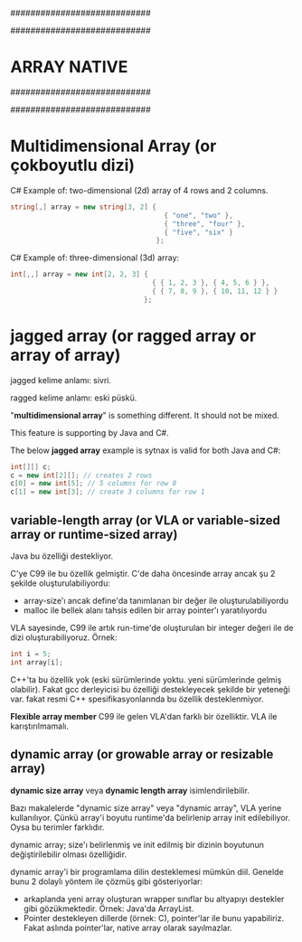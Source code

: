 ############################

############################
# ARRAY NATIVE
############################

############################

# Multidimensional Array (or çokboyutlu dizi)
C# Example of: two-dimensional (2d) array of 4 rows and 2 columns.

```c#
string[,] array = new string[3, 2] {
                                      { "one", "two" },
                                      { "three", "four" },
                                      { "five", "six" }
                                    };

```

C# Example of: three-dimensional (3d) array:

```c#
int[,,] array = new int[2, 2, 3] {
                                   { { 1, 2, 3 }, { 4, 5, 6 } },
                                   { { 7, 8, 9 }, { 10, 11, 12 } }
                                 };

```

# jagged array (or ragged array or array of array)
jagged kelime anlamı: sivri.

ragged kelime anlamı: eski püskü.

"__multidimensional array__" is something different. It should not be mixed.

This feature is supporting by Java and C#.

The below __jagged array__ example is sytnax is valid for both Java and C#:

```c#
int[][] c;
c = new int[2][]; // creates 2 rows
c[0] = new int[5]; // 5 columns for row 0
c[1] = new int[3]; // create 3 columns for row 1
```

## variable-length array (or VLA or variable-sized array or runtime-sized array)
Java bu özelliği destekliyor.

C'ye C99 ile bu özellik gelmiştir. C'de daha öncesinde array ancak şu 2 şekilde oluşturulabiliyordu:

- array-size'ı ancak define'da tanımlanan bir değer ile oluşturulabiliyordu
- malloc ile bellek alanı tahsis edilen bir array pointer'ı yaratılıyordu

VLA sayesinde, C99 ile artık run-time'de oluşturulan bir integer değeri ile de dizi oluşturabiliyoruz. Örnek:

```c
int i = 5;
int array[i];
```

C++'ta bu özellik yok (eski sürümlerinde yoktu. yeni sürümlerinde gelmiş olabilir). Fakat gcc derleyicisi bu özelliği destekleyecek şekilde bir yeteneği var. fakat resmi C++ spesifikasyonlarında bu özellik desteklenmiyor.

__Flexible array member__ C99 ile gelen VLA'dan farklı bir özelliktir. VLA ile karıştırılmamalı.

## dynamic array (or growable array or resizable array)
__dynamic size array__ veya __dynamic length array__ isimlendirilebilir.

Bazı makalelerde "dynamic size array" veya "dynamic array", VLA yerine kullanılıyor. Çünkü array'i boyutu runtime'da belirlenip array init edilebiliyor. Oysa bu terimler farklıdır.

dynamic array; size'ı belirlenmiş ve init edilmiş bir dizinin boyutunun değiştirilebilir olması özelliğidir.

dynamic array'i bir programlama dilin desteklemesi mümkün diil. Genelde bunu 2 dolaylı yöntem ile çözmüş gibi gösteriyorlar:
- arkaplanda yeni array oluşturan wrapper sınıflar bu altyapıyı destekler gibi gözükmektedir. Örnek: Java'da ArrayList.
- Pointer destekleyen dillerde (örnek: C), pointer'lar ile bunu yapabiliriz. Fakat aslında pointer'lar, native array olarak sayılmazlar.